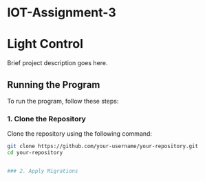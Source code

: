 # IOT-Assignment-3


# Light Control

Brief project description goes here.

## Running the Program

To run the program, follow these steps:

### 1. Clone the Repository

Clone the repository using the following command:

```bash
git clone https://github.com/your-username/your-repository.git
cd your-repository


### 2. Apply Migrations
